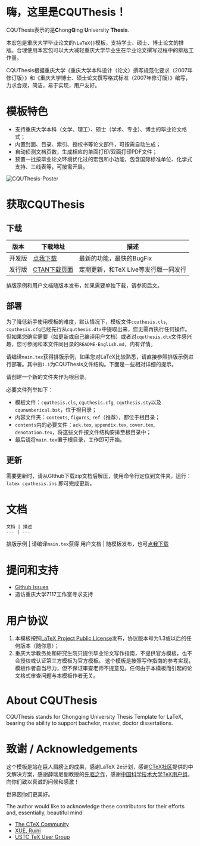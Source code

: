 # 嗨，这里是CQUThesis！
CQUThesis表示的是**C**hong**Q**ing **U**niversity **Thesis**.

本宏包是重庆大学毕业论文的`\LaTeX{}`模板，支持学士、硕士、博士论文的排版。合理使用本宏包可以大大减轻重庆大学毕业生在毕业论文撰写过程中的排版工作量。
	
CQUThesis根据重庆大学《重庆大学本科设计（论文）撰写规范化要求（2007年修订版）》和《重庆大学博士、硕士论文撰写格式标准（2007年修订版）》编写，力求合规，简洁，易于实现，用户友好。

# 模板特色
* 支持重庆大学本科（文学、理工）、硕士（学术、专业）、博士的毕业论文格式；
* 内置封面、目录、索引、授权书等论文部件，可按需自动生成；
* 自动侦测文档页数，生成相应的单面打印/双面打印PDF文件；
* 预置一批按毕业论文环境优化过的宏包和小功能，包含国际标准单位、化学式支持、三线表等，可按需开启。

![CQUThesis-Poster](https://cloud.githubusercontent.com/assets/8143068/15363773/68c6b380-1d4c-11e6-9627-4d892facb333.png)

# 获取CQUThesis
## 下载
版本	|	下载地址	|	描述
---	|	---		|	---
开发版	|[点我下载](https://github.com/nanmu42/cquthesis/zipball/master)	|	最新的功能，最快的BugFix
发行版	|[CTAN下载页面](https://www.ctan.org/pkg/cquthesis)|	定期更新，和TeX Live等发行版一同发行

排版示例和用户文档随版本发布，如果需要单独下载，请参阅后文。

## 部署
为了降低新手使用模板的难度，默认情况下，模板文件`cquthesis.cls`, `cquthesis.cfg`已经先行从`cquthesis.dtx`中提取出来，您无需再执行任何操作。但如果您确实需要（如更新或自己编译用户文档）或者对`cquthesis.dtx`文件感兴趣，您可参阅和本文件同目录的`README-English.md`，内有详情。

请编译`main.tex`获得排版示例，如果您对LaTeX比较熟悉，请直接参照排版示例进行部署。其中`图1.1`为CQUThesis文件结构。下面是一些相对详细的提示。

请创建一个新的文件夹作为根目录。

必要文件列举如下：
* 模板文件：`cquthesis.cls`, `cquthesis.cfg`, `cquthesis.sty`以及`cqunumberical.bst`，位于根目录；
* 内容文件夹：`contents`, `figures`, `ref`（推荐），都位于根目录；
* `contents`内的必要文件：`ack.tex`, `appendix.tex`, `cover.tex`, `denotation.tex`，将这些文件按文件结构安排至根目录中；
* 最后请将`main.tex`置于根目录，工作即可开始。

## 更新
需要更新时，请从GIthub下载zip文档后解压，使用命令行定位到文件夹，运行：
`latex cquthesis.ins`
即可完成更新。

#  文档 
	文档 | 描述
	--- | ---
 排版示例 |	请编译`main.tex`获得
 用户文档 |	随模板发布，也可[点我下载](https://github.com/nanmu42/CQUThesis/files/273864/cquthesis.pdf)

# 提问和支持
* [Github Issues](https://github.com/nanmu42/CQUThesis/issues)
* 造访重庆大学7117工作室寻求支持

# 用户协议
1. 本模板按照[LaTeX Project Public License](https://latex-project.org/lppl/lppl-1-3.txt)发布，协议版本号为1.3或以后的任何版本（随你意）；
1. 重庆大学教务处和研究生院只提供毕业论文写作指南，不提供官方模板，也不会授权或认证第三方模板为官方模板。
这个模板是按照写作指南的参考实现，模板作者自当尽力，但不保证审查老师不提意见。任何由于本模板而引起的论文格式审查问题与本模板作者无关。

# About CQUThesis
CQUThesis stands for Chongqing University Thesis Template for LaTeX, bearing the ability to support bachelor, master, doctor dissertations.

# 致谢 / Acknowledgements
这个模板是站在巨人肩膀上的成果，感谢LaTeX 2e计划，感谢[CTeX社区](https://github.com/CTeX-org/ctex-kit)提供的中文解决方案，感谢薛瑞尼副教授的[先驱之作](https://github.com/xueruini/thuthesis)，感谢[中国科学技术大学TeX用户组](https://github.com/ustctug/gbt-7714-20155)。向你们致以真诚的问候和感激！

世界因你们更美好。

The author would like to acknowledge these contributors for their efforts and, essentially, beautiful mind:

* [The CTeX Community](https://github.com/CTeX-org/ctex-kit)
* [XUE, Ruini](https://github.com/xueruini/thuthesis)
* [USTC TeX User Group](https://github.com/ustctug/gbt-7714-20155)
